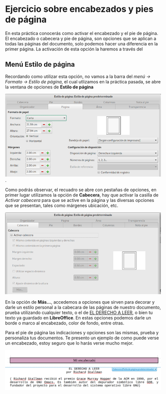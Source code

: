 # Ejercicio sobre encabezados y pies de página

En esta práctica conocerás como activar el encabezado y el pie de página. El encabezado o cabecera y pie de página, son opciones que se aplican a todas las páginas del documento, solo podemos hacer una diferencia en la primer página. La activación de esta opción la haremos a través del 

## Menú Estilo de página

Recordando como utilizar esta opción, no vamos a la barra del _menú -> Formato -> Estilo de página_, el cual utlizamos en la práctica pasada, se abre la ventana de opciones de __Estilo de página__ 

![seleccionar](04-encabezado/01estilo.png).


Como podrás observar, el recuadro se abre con pestañas de opciones, en primer lugar utilizamos la opción de __Cabecera__, hay que activar la casilla de _Activar cabecera_ para que se active en la página y las diversas opciones que se presentan, tales como márgenes ubicación, etc.

![seleccionar](04-encabezado/02cabecera.png)

En la opción de __Más...__, accedemos a opciones que sirven para decorar y darle un estilo personal a la cabecara de las páginas de nuestro documento, prueba utilizando cualquier texto, o el de [EL DERECHO A LEER](02-ejercicio-tipografia/el-derecho-a-leer.txt), o bien tu texto ya guardado en __LibreOffice__. En estas opciones podemos darle un borde o marco al encabezado, color de fondo, entre otras.

Para el pie de página las indicaciones y opciones son las mismas, prueba y personaliza tus documentos. Te presento un ejemplo de como puede verse un encabezado, estoy seguro que lo harás verse mucho mejor.

![seleccionar](04-encabezado/03encabezado.png)
